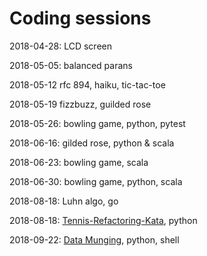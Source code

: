 # Coding sessions

2018-04-28: LCD screen

2018-05-05: balanced parans

2018-05-12 rfc 894, haiku, tic-tac-toe

2018-05-19 fizzbuzz, guilded rose

2018-05-26: bowling game, python, pytest

2018-06-16: gilded rose, python & scala

2018-06-23: bowling game, scala

2018-06-30: bowling game, python, scala

2018-08-18: Luhn algo, go

2018-08-18: [Tennis-Refactoring-Kata](https://github.com/emilybache/Tennis-Refactoring-Kata), python

2018-09-22: [Data Munging](http://codekata.com/kata/kata04-data-munging/), python, shell
